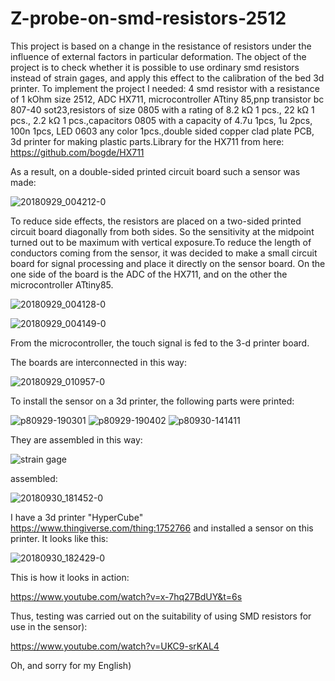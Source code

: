 # Z-probe-on-smd-resistors-2512
 This project is based on a change in the resistance of resistors under the influence of external factors in particular deformation. The object of the project is to check whether it is possible to use ordinary smd resistors instead of strain gages, and apply this effect to the calibration of the bed 3d printer.
 To implement the project I needed: 4 smd resistor with a resistance of 1 kOhm size 2512, ADC HX711, microcontroller ATtiny 85,pnp transistor bc 807-40 sot23,resistors of size 0805 with a rating of 8.2 kΩ 1 pcs., 22 kΩ 1 pcs., 2.2 kΩ 1 pcs.,capacitors 0805 with a capacity of 4.7u 1pcs, 1u 2pcs, 100n 1pcs, LED 0603 any color 1pcs.,double sided copper clad plate PCB, 3d printer for making plastic parts.Library for the HX711 from here: https://github.com/bogde/HX711
 
 As a result, on a double-sided printed circuit board such a sensor was made:
 
![20180929_004212-0](https://user-images.githubusercontent.com/43366555/46261605-9f690f80-c4fe-11e8-865c-6877df377e5b.jpg)

To reduce side effects, the resistors are placed on a two-sided printed circuit board diagonally from both sides. So the sensitivity at the midpoint turned out to be maximum with vertical exposure.To reduce the length of conductors coming from the sensor, it was decided to make a small circuit board for signal processing and place it directly on the sensor board. On the one side of the board is the ADC of the HX711, and on the other the microcontroller ATtiny85.

![20180929_004128-0](https://user-images.githubusercontent.com/43366555/46261765-08ea1d80-c501-11e8-86c5-dbc212af0e2d.jpg)

![20180929_004149-0](https://user-images.githubusercontent.com/43366555/46261766-08ea1d80-c501-11e8-982e-4e972a5f8495.jpg)

From the microcontroller, the touch signal is fed to the 3-d printer board.

The boards are interconnected in this way:

![20180929_010957-0](https://user-images.githubusercontent.com/43366555/46261768-08ea1d80-c501-11e8-844e-76e7cac449c3.jpg)

To install the sensor on a 3d printer, the following parts were printed:

![p80929-190301](https://user-images.githubusercontent.com/43366555/46261772-0982b400-c501-11e8-93a8-1a4598f0b2a6.jpg)
![p80929-190402](https://user-images.githubusercontent.com/43366555/46261773-0a1b4a80-c501-11e8-8f09-04e68e58a1d7.jpg)
![p80930-141411](https://user-images.githubusercontent.com/43366555/46261774-0a1b4a80-c501-11e8-97dc-90d1638cd670.jpg)

They are assembled in this way:

![strain gage](https://user-images.githubusercontent.com/43366555/46262137-d0007780-c505-11e8-9042-7fbce94afdcb.png)

assembled:

![20180930_181452-0](https://user-images.githubusercontent.com/43366555/46261769-0982b400-c501-11e8-9dad-882463678189.jpg)

I have a 3d printer "HyperCube" https://www.thingiverse.com/thing:1752766 and installed a sensor on this printer. 
It looks like this:

![20180930_182429-0](https://user-images.githubusercontent.com/43366555/46261770-0982b400-c501-11e8-841f-716b9b1e5276.jpg)

This is how it looks in action:

https://www.youtube.com/watch?v=x-7hq27BdUY&t=6s

Thus, testing was carried out on the suitability of using SMD resistors for use in the sensor):

https://www.youtube.com/watch?v=UKC9-srKAL4

Oh, and sorry for my English)
